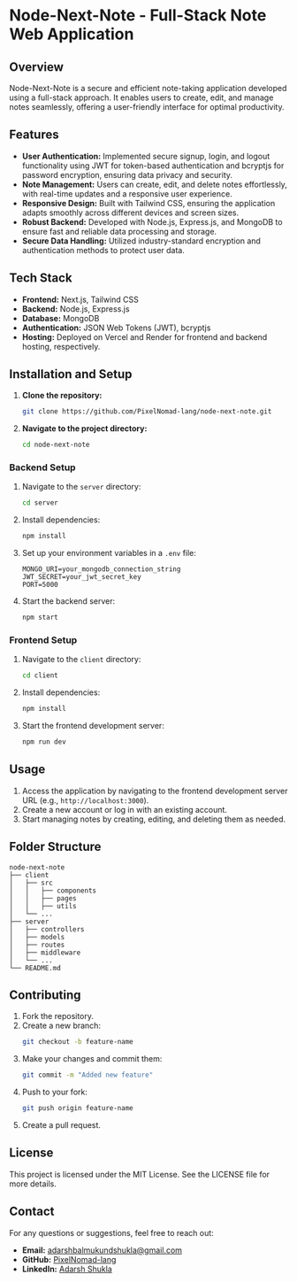 # Node-Next-Note - Full-Stack Note Web Application

## Overview
Node-Next-Note is a secure and efficient note-taking application developed using a full-stack approach. It enables users to create, edit, and manage notes seamlessly, offering a user-friendly interface for optimal productivity.

## Features
- **User Authentication:** Implemented secure signup, login, and logout functionality using JWT for token-based authentication and bcryptjs for password encryption, ensuring data privacy and security.
- **Note Management:** Users can create, edit, and delete notes effortlessly, with real-time updates and a responsive user experience.
- **Responsive Design:** Built with Tailwind CSS, ensuring the application adapts smoothly across different devices and screen sizes.
- **Robust Backend:** Developed with Node.js, Express.js, and MongoDB to ensure fast and reliable data processing and storage.
- **Secure Data Handling:** Utilized industry-standard encryption and authentication methods to protect user data.

## Tech Stack
- **Frontend:** Next.js, Tailwind CSS
- **Backend:** Node.js, Express.js
- **Database:** MongoDB
- **Authentication:** JSON Web Tokens (JWT), bcryptjs
- **Hosting:** Deployed on Vercel and Render for frontend and backend hosting, respectively.

## Installation and Setup
1. **Clone the repository:**
   ```bash
   git clone https://github.com/PixelNomad-lang/node-next-note.git
   ```
2. **Navigate to the project directory:**
   ```bash
   cd node-next-note
   ```

### Backend Setup
1. Navigate to the `server` directory:
   ```bash
   cd server
   ```
2. Install dependencies:
   ```bash
   npm install
   ```
3. Set up your environment variables in a `.env` file:
   ```env
   MONGO_URI=your_mongodb_connection_string
   JWT_SECRET=your_jwt_secret_key
   PORT=5000
   ```
4. Start the backend server:
   ```bash
   npm start
   ```

### Frontend Setup
1. Navigate to the `client` directory:
   ```bash
   cd client
   ```
2. Install dependencies:
   ```bash
   npm install
   ```
3. Start the frontend development server:
   ```bash
   npm run dev
   ```

## Usage
1. Access the application by navigating to the frontend development server URL (e.g., `http://localhost:3000`).
2. Create a new account or log in with an existing account.
3. Start managing notes by creating, editing, and deleting them as needed.

## Folder Structure
```
node-next-note
├── client
│   ├── src
│   │   ├── components
│   │   ├── pages
│   │   ├── utils
│   └── ...
├── server
│   ├── controllers
│   ├── models
│   ├── routes
│   ├── middleware
│   └── ...
└── README.md
```

## Contributing
1. Fork the repository.
2. Create a new branch:
   ```bash
   git checkout -b feature-name
   ```
3. Make your changes and commit them:
   ```bash
   git commit -m "Added new feature"
   ```
4. Push to your fork:
   ```bash
   git push origin feature-name
   ```
5. Create a pull request.

## License
This project is licensed under the MIT License. See the LICENSE file for more details.

## Contact
For any questions or suggestions, feel free to reach out:
- **Email:** adarshbalmukundshukla@gmail.com
- **GitHub:** [PixelNomad-lang](https://github.com/PixelNomad-lang)
- **LinkedIn:** [Adarsh Shukla](https://www.linkedin.com/in/adarsh-shukla-55825b256/)

